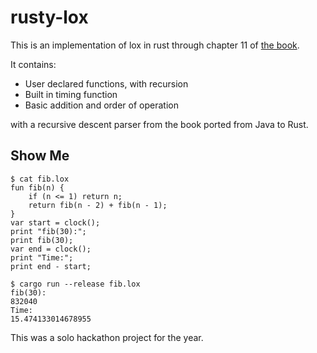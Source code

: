 # rusty-lox

This is an implementation of lox in rust through chapter 11 of [the book](https://craftinginterpreters.com/functions.html).

It contains:
- User declared functions, with recursion
- Built in timing function
- Basic addition and order of operation

with a recursive descent parser from the book ported from Java to Rust.

## Show Me

```
$ cat fib.lox 
fun fib(n) {
    if (n <= 1) return n;
    return fib(n - 2) + fib(n - 1);
}
var start = clock();
print "fib(30):";
print fib(30);
var end = clock();
print "Time:";
print end - start;

$ cargo run --release fib.lox
fib(30):
832040
Time:
15.474133014678955
```

This was a solo hackathon project for the year.

